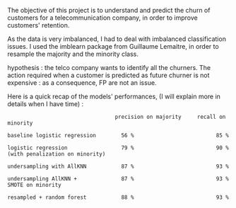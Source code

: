 The objective of this project is to understand and predict the churn of customers for a telecommunication company, in order to improve customers' retention. 

As the data is very imbalanced, I had to deal with imbalanced classification issues.
I used the imblearn package from Guillaume Lemaitre, in order to resample the majority and the minority class.

hypothesis : the telco company wants to identify all the churners. The action required when a customer is predicted as future churner is not expensive : as a consequence, FP are not an issue.

Here is a quick recap of the models' performances, (I will explain more in details when I have time) : 

```
                                  precision on majority     recall on minority  

baseline logistic regression        56 %                          85 %

logistic regression                 79 %                          90 %
(with penalization on minority)

undersampling with AllKNN           87 %                          93 %

undersampling AllKNN +              87 %                          93 %
SMOTE on minority
          
resampled + random forest           88 %                          93 %
          
```


